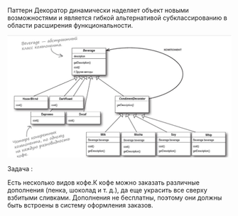 Паттерн Декоратор динамически наделяет объект новыми возможностями и является гибкой альтернативой субклассированию 
в области расширения функциональности.


![изображение image3](https://github.com/SergioMyJava/Head-First/blob/master/src/main/java/chapter3/Декоратор.jpg)

Задача :

Есть несколько видов кофе.К кофе можно заказать различные дополнения (пенка, шоколад и т. д.), да еще украсить 
все сверху взбитыми сливками. Дополнения не бесплатны, поэтому они должны быть встроены в систему оформления заказов.